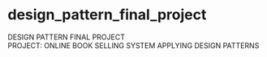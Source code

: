 # design_pattern_final_project
DESIGN PATTERN FINAL PROJECT <br/>
PROJECT: ONLINE BOOK SELLING SYSTEM APPLYING DESIGN PATTERNS
